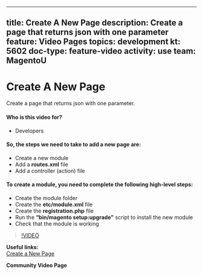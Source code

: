 
---
title: Create A New Page
description: Create a page that returns json with one parameter
feature: Video Pages
topics: development
kt: 5602
doc-type: feature-video
activity: use
team: MagentoU
---
# Create A New Page

Create a page that returns json with one parameter. 

#### Who is this video for?
* Developers

#### So, the steps we need to take to add a new page are:
* Create a new module
* Add a **routes.xml** file
* Add a controller (action) file

#### To create a module, you need to complete the following high-level steps:
* Create the module folder
* Create the **etc/module.xml** file
* Create the **registration.php** file
* Run the **“bin/magento setup:upgrade”** script to install the new module
* Check that the module is working

>[!VIDEO](https://video.tv.adobe.com/v/35816)

**Useful links:**
<br/>
[Create a New Page](https://devdocs.magento.com/videos/fundamentals/create-a-new-page/)

**Community Video Page**